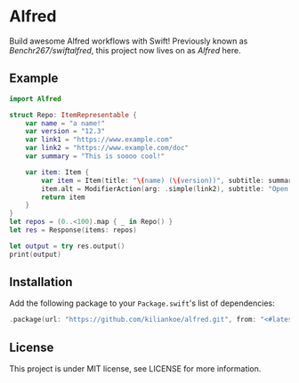 # Alfred

Build awesome Alfred workflows with Swift! Previously known as *Benchr267/swiftalfred*, this project now lives on as *Alfred* here.

## Example

```swift
import Alfred

struct Repo: ItemRepresentable {
    var name = "a name!"
    var version = "12.3"
    var link1 = "https://www.example.com"
    var link2 = "https://www.example.com/doc"
    var summary = "This is soooo cool!"

    var item: Item {
        var item = Item(title: "\(name) (\(version))", subtitle: summary, arg: .simple(link1))
        item.alt = ModifierAction(arg: .simple(link2), subtitle: "Open documentation!")
        return item
    }
}
let repos = (0..<100).map { _ in Repo() }
let res = Response(items: repos)

let output = try res.output()
print(output)
```

## Installation

Add the following package to your `Package.swift`'s list of dependencies:

```swift
.package(url: "https://github.com/kiliankoe/alfred.git", from: "<#latest#>")
```

## License

This project is under MIT license, see LICENSE for more information.
